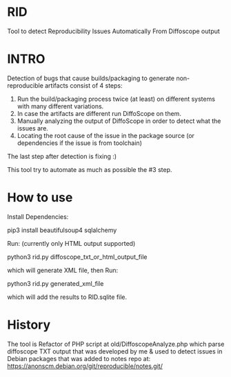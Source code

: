 # RID
Tool to detect Reproducibility Issues Automatically From Diffoscope output

# INTRO

Detection of bugs that cause builds/packaging to generate non-reproducible artifacts consist of 4 steps:

1. Run the build/packaging process twice (at least) on different systems with many different variations.
2. In case the artifacts are different run DiffoScope on them.
3. Manually analyzing the output of DiffoScope in order to detect what the issues are.
4. Locating the root cause of the issue in the package source (or dependencies if the issue is from toolchain)

The last step after detection is fixing :)

This tool try to automate as much as possible the #3 step.

# How to use

Install Dependencies:

pip3 install beautifulsoup4 sqlalchemy

Run: (currently only HTML output supported)

python3 rid.py diffoscope_txt_or_html_output_file

which will generate XML file, then Run:

python3 rid.py generated_xml_file

which will add the results to RID.sqlite file.

# History

The tool is Refactor of PHP script at old/DiffoscopeAnalyze.php which parse diffoscope TXT output that was developed by me & used to detect issues in Debian packages that was added to notes repo at: https://anonscm.debian.org/git/reproducible/notes.git/
